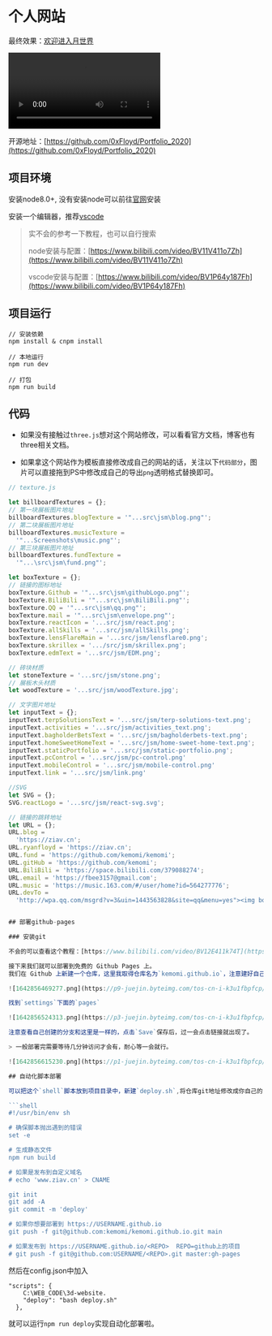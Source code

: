 # 个人网站

最终效果：[欢迎进入月世界](https://ziav.cn/)


<video autoplay src="https://assets.huabyte.com/blog/image/Tab-1645529042263.webm"></video>

开源地址：[https://github.com/0xFloyd/Portfolio_2020](https://github.com/0xFloyd/Portfolio_2020)

## 项目环境

安装node8.0+, 没有安装node可以前往[官网](https://nodejs.org/zh-cn/)安装

安装一个编辑器，推荐[vscode](https://code.visualstudio.com/)

> 实不会的参考一下教程，也可以自行搜索
>
> node安装与配置：[https://www.bilibili.com/video/BV11V411o7Zh](https://www.bilibili.com/video/BV11V411o7Zh)
>
> vscode安装与配置：[https://www.bilibili.com/video/BV1P64y187Fh](https://www.bilibili.com/video/BV1P64y187Fh)

## 项目运行

```
// 安装依赖
npm install & cnpm install

// 本地运行
npm run dev

// 打包
npm run build
```

## 代码

+ 如果没有接触过`three.js`想对这个网站修改，可以看看官方文档，博客也有three相关文档。

+ 如果拿这个网站作为模板直接修改成自己的网站的话，关注以下`代码部分`，图片可以直接拖到PS中修改成自己的导出`png`透明格式替换即可。

```js
// texture.js

let billboardTextures = {};
// 第一块展板图片地址
billboardTextures.blogTexture = '"...src\jsm\blog.png"';
// 第二块展板图片地址
billboardTextures.musicTexture =
  '"...Screenshots\music.png"';
// 第三块展板图片地址
billboardTextures.fundTexture =
  '"...\src\jsm\fund.png"';

let boxTexture = {};
// 链接的图标地址
boxTexture.Github = '"...src\jsm\githubLogo.png"';
boxTexture.BiliBili = '"...src\jsm\BiliBili.png"';
boxTexture.QQ = '"...src\jsm\qq.png"';
boxTexture.mail = '"...src\jsm\envelope.png"';
boxTexture.reactIcon = '...src/jsm/react.png';
boxTexture.allSkills = '...src/jsm/allSkills.png';
boxTexture.lensFlareMain = '...src/jsm/lensflare0.png';
boxTexture.skrillex = '.../src/jsm/skrillex.png';
boxTexture.edmText = '...src/jsm/EDM.png';

// 砖块材质
let stoneTexture = '...src/jsm/stone.png';
// 展板木头材质
let woodTexture = '...src/jsm/woodTexture.jpg';

// 文字图片地址
let inputText = {};
inputText.terpSolutionsText = '...src/jsm/terp-solutions-text.png';
inputText.activities = '...src/jsm/activities_text.png';
inputText.bagholderBetsText = '...src/jsm/bagholderbets-text.png';
inputText.homeSweetHomeText = '...src/jsm/home-sweet-home-text.png';
inputText.staticPortfolio = '...src/jsm/static-portfolio.png';
inputText.pcControl = '...src/jsm/pc-control.png'
inputText.mobileControl = '...src/jsm/mobile-control.png'
inputText.link = '...src/jsm/link.png'

//SVG
let SVG = {};
SVG.reactLogo = '...src/jsm/react-svg.svg';

// 链接的跳转地址
let URL = {};
URL.blog =
  'https://ziav.cn';
URL.ryanfloyd = 'https://ziav.cn';
URL.fund = 'https://github.com/kemomi/kemomi';
URL.gitHub = 'https://github.com/kemomi';
URL.BiliBili = 'https://space.bilibili.com/379088274';
URL.email = 'https://fbee3157@gmail.com';
URL.music = 'https://music.163.com/#/user/home?id=564277776';
URL.devTo =
  'http://wpa.qq.com/msgrd?v=3&uin=1443563828&site=qq&menu=yes"><img border="0" src="http://wpa.qq.com/pa?p=2:1443563828:41';


## 部署github-pages

### 安装git

不会的可以查看这个教程：[https://www.bilibili.com/video/BV12E411k74T](https://www.bilibili.com/video/BV12E411k74T)

接下来我们就可以部署到免费的 Github Pages 上。
我们在 Github 上新建一个仓库，这里我取得仓库名为`kemomi.github.io`，注意建好自己的仓库都应该是(你的用户名.github.io)

![1642856469277.png](https://p9-juejin.byteimg.com/tos-cn-i-k3u1fbpfcp/e1da9488e0984d94b0be2e91229d17bc~tplv-k3u1fbpfcp-watermark.image?)

找到`settings`下面的`pages`

![1642856524313.png](https://p3-juejin.byteimg.com/tos-cn-i-k3u1fbpfcp/8f6ef96c1e074c639580daabfb935b09~tplv-k3u1fbpfcp-watermark.image?)

注意查看自己创建的分支和这里是一样的，点击`Save`保存后，过一会点击链接就出现了。

> 一般部署完需要等待几分钟访问才会有，耐心等一会就行。

![1642856615230.png](https://p1-juejin.byteimg.com/tos-cn-i-k3u1fbpfcp/8edf097917fb4c7294fb43b6fd9fa7c0~tplv-k3u1fbpfcp-watermark.image?)

## 自动化脚本部署

可以把这个`shell`脚本放到项目目录中，新建`deploy.sh`,将仓库git地址修改成你自己的

```shell
#!/usr/bin/env sh

# 确保脚本抛出遇到的错误
set -e

# 生成静态文件
npm run build

# 如果是发布到自定义域名
# echo 'www.ziav.cn' > CNAME

git init
git add -A
git commit -m 'deploy'

# 如果你想要部署到 https://USERNAME.github.io
git push -f git@github.com:kemomi/kemomi.github.io.git main

# 如果发布到 https://USERNAME.github.io/<REPO>  REPO=github上的项目
# git push -f git@github.com:USERNAME/<REPO>.git master:gh-pages

```

然后在config.json中加入

```
"scripts": {
	C:\WEB_CODE\3d-website.
    "deploy": "bash deploy.sh"
  },
```

就可以运行`npm run deploy`实现自动化部署啦。
